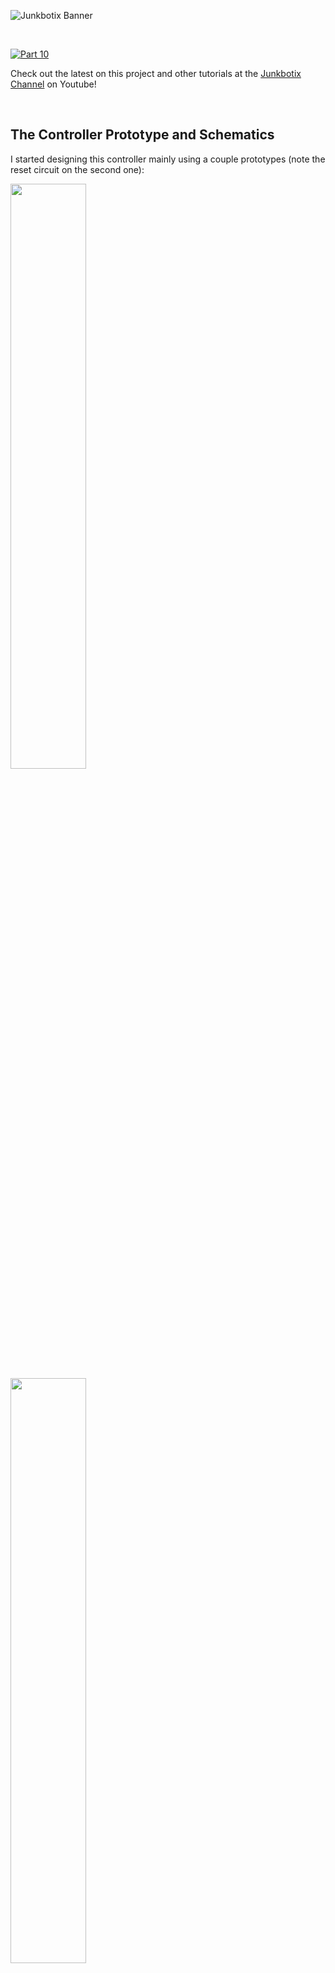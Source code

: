 ![Junkbotix Banner](./images/banner-1024px.jpg)

<br>

[![Part 10](./images/title-720px.jpg)](https://www.youtube.com/watch?v=)

Check out the latest on this project and other tutorials at the [Junkbotix Channel](https://www.youtube.com/channel/UCNxQ47xBEYjD-mey_lxj9Aw) on Youtube!

<br>

## The Controller Prototype and Schematics

I started designing this controller mainly using a couple prototypes (note the reset circuit on the second one):

<img src="./images/prototype-1280px.jpg" width="49%" />&nbsp;&nbsp;&nbsp;&nbsp;<img src="./images/etrex-testing-1280px.jpg" width="49%" />

<br>

...and these hand-drawn schematics I created based on the prototypes:

<img src="./images/etrex-serial-1280px.jpg" width="49%" />&nbsp;&nbsp;&nbsp;&nbsp;<img src="./images/tip-102-switch-sch-1280px.jpg" width="49%" />

<br>

## Robot Functions and Notes

* WiFi - ADC2 pins are used for WiFi - avoid pins 9-13, 15, 23-26
* GPS
  * Use pin 1 for 3.3v power to MAX232 adapter (do not use to power eTrex!)
  * Use pins 27 and 28 for comms
  * Pin 28 = GPIO17 = TX2: Connect to RX from MAX232 converter
  * Pin 27 = GPIO16 = RX2: Connect to TX from MAX232 converter  
* MotorA - Servo PWM - Use pin 7 (GPIO32)
* MotorB - Servo PWM - Use pin 8 (GPIO33)
* Beacon - LED flasher beacon - Use pin 9 (GPIO25)
* Buzzer - Audible beacon - Use pin 10 (GPIO26)

<br>

## Garmin eTrex - RS-232 (MAX232)

1. Supply MAX232 adapter from Pin 1 (3.3v).
2. Set I/O to NMEA OUT or TEXT OUT?
3. NMEA OUT => NMEA 0183 v3.0 (data output format)
4. TEXT OUT => simple ASCII of location and velocity info?
5. Settings: 4800 baud, 8 bits, no parity, no flow-control

<br>

For the MAX232 mini-PCB I used the pinout on the board:

<img src="./images/max-232-top-720px.jpg" width="49%" />&nbsp;&nbsp;&nbsp;&nbsp;<img src="./images/max-232-bottom-720px.jpg" width="49%" />

## Calculations

These calculations were done to determine a suitable base resistor for the TIP-102; They didn't quite turn out right, but they got me in the ballpark, at least.

<img src="./images/tip-102-calcs-1280px.jpg" width="49%" />

<br>

## PCB Layout Photos and Sketches

You can possibly use these images of the front and back of the PCB, along with the above schematic diagrams, to reproduce the controller board in some fashion:

<img src="./images/pcb-top-720px.jpg" width="49%" />&nbsp;&nbsp;&nbsp;&nbsp;<img src="./images/pcb-bottom-720px.jpg" width="49%" />

<br>

Finally, these extremely rough sketches, which I made mainly as a reference to keep things straight in my head as I was soldering the PCB together, show how the parts on the board are arranged:

<img src="./images/layout-sketch-1-720px.jpg" width="49%" />&nbsp;&nbsp;&nbsp;&nbsp;<img src="./images/layout-sketch-2-720px.jpg" width="49%" />

The first depicts how and where I was going to place the PCB inside the original enclosure. Instead, I had to [fabricate a piggy-back enclosure](./enclosure) for it...

<br>

## Additional Files

* [ESP32 Pinout](./files/esp32-pinout.jpg)
* [ESP32 Pins and Functions](./files/pins-and-functions.txt)
* [General Auto-Reset Circuit](./files/general-auto-reset.jpg)
* [TIP102 datasheet](./files/TIP102.pdf)
* [MAX232 datasheet](./files/MAX3232.pdf)
* [AD84064 datasheet (chinese) - 12 to 5 volt voltage regulator (in USB automotive charger)](./files/AD84064.pdf)

## Notes

1. ESP32 board pinouts vary (yours may not match mine!)...
2. Note that the auto-reset circuit specifies a 10K resistor and a 0.1uF (electrolytic) capacitor; these values may need to be altered on a board-by-board basis...
3. The AD84064 datasheet only seems to be available in the Chinese language, but it does include enough information in English to get an idea how it works. The example circuit shown was virtually identical to the one in the USB charger I used...
4. The ESP32 uses an AMS117 LDO regulator, to convert 5V to 3.3V. Schematic seems to indicate that input voltage could be higher (up to 12 volts). Output should be stable as long as supply voltage and current can be met. So the 12V to 5V adapter should be ok. And using the MAX232 adapter on 3.3 volts shouldn't be a problem, either.